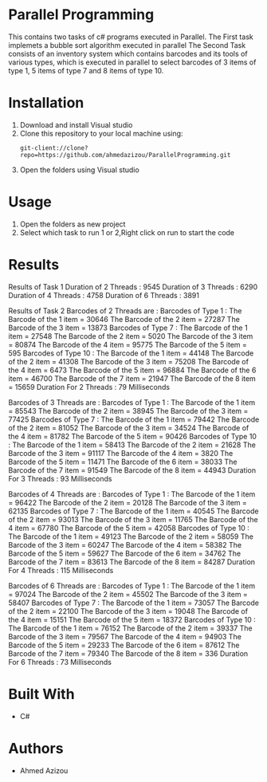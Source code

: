 # Parallel Programming

This contains two tasks of c# programs executed in Parallel. 
The First task implemets a bubble sort algorithm executed in parallel
The Second Task consists of an inventory system which contains barcodes and 
its tools of various types, which is executed in parallel to select barcodes of 3 
items of type 1, 5 items of type 7 and 8 items of type 10.


# Installation
 1. Download and install Visual studio
 2. Clone this repository to your local machine using:
	```
	git-client://clone?repo=https://github.com/ahmedazizou/ParallelProgramming.git
	```
 3. Open the folders using Visual studio
 
 
# Usage
 1. Open the folders as new project
 2. Select which task to run 1 or 2,Right click on run to start the code
 

# Results

Results of Task 1 
Duration of 2 Threads : 9545
Duration of 3 Threads : 6290
Duration of 4 Threads : 4758
Duration of 6 Threads : 3891

Results of Task 2
Barcodes of 2 Threads are :
Barcodes of Type 1 :
The Barcode of the 1 item = 30646
The Barcode of the 2 item = 27287
The Barcode of the 3 item = 13873
Barcodes of Type 7 :
The Barcode of the 1 item = 27548
The Barcode of the 2 item = 5020
The Barcode of the 3 item = 80874
The Barcode of the 4 item = 95775
The Barcode of the 5 item = 595
Barcodes of Type 10 :
The Barcode of the 1 item = 44148
The Barcode of the 2 item = 41308
The Barcode of the 3 item = 75208
The Barcode of the 4 item = 6473
The Barcode of the 5 item = 96884
The Barcode of the 6 item = 46700
The Barcode of the 7 item = 21947
The Barcode of the 8 item = 15659
Duration For 2 Threads : 79 Milliseconds


Barcodes of 3 Threads are :
Barcodes of Type 1 :
The Barcode of the 1 item = 85543
The Barcode of the 2 item = 38945
The Barcode of the 3 item = 77425
Barcodes of Type 7 :
The Barcode of the 1 item = 79442
The Barcode of the 2 item = 81052
The Barcode of the 3 item = 34524
The Barcode of the 4 item = 81782
The Barcode of the 5 item = 90426
Barcodes of Type 10 :
The Barcode of the 1 item = 58413
The Barcode of the 2 item = 21628
The Barcode of the 3 item = 91117
The Barcode of the 4 item = 3820
The Barcode of the 5 item = 11471
The Barcode of the 6 item = 38033
The Barcode of the 7 item = 91549
The Barcode of the 8 item = 44943
Duration For 3 Threads : 93 Milliseconds


Barcodes of 4 Threads are :
Barcodes of Type 1 :
The Barcode of the 1 item = 96422
The Barcode of the 2 item = 20128
The Barcode of the 3 item = 62135
Barcodes of Type 7 :
The Barcode of the 1 item = 40545
The Barcode of the 2 item = 93013
The Barcode of the 3 item = 11765
The Barcode of the 4 item = 67780
The Barcode of the 5 item = 42058
Barcodes of Type 10 :
The Barcode of the 1 item = 49123
The Barcode of the 2 item = 58059
The Barcode of the 3 item = 60247
The Barcode of the 4 item = 58382
The Barcode of the 5 item = 59627
The Barcode of the 6 item = 34762
The Barcode of the 7 item = 83613
The Barcode of the 8 item = 84287
Duration For 4 Threads : 115 Milliseconds


Barcodes of 6 Threads are :
Barcodes of Type 1 :
The Barcode of the 1 item = 97024
The Barcode of the 2 item = 45502
The Barcode of the 3 item = 58407
Barcodes of Type 7 :
The Barcode of the 1 item = 73057
The Barcode of the 2 item = 22100
The Barcode of the 3 item = 19048
The Barcode of the 4 item = 15151
The Barcode of the 5 item = 18372
Barcodes of Type 10 :
The Barcode of the 1 item = 76152
The Barcode of the 2 item = 39337
The Barcode of the 3 item = 79567
The Barcode of the 4 item = 94903
The Barcode of the 5 item = 29233
The Barcode of the 6 item = 87612
The Barcode of the 7 item = 79340
The Barcode of the 8 item = 336
Duration For 6 Threads : 73 Milliseconds

 

# Built With

- C#

# Authors

- Ahmed Azizou











        

 
 
 
 
 
        
